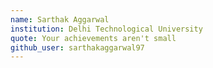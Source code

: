 ```yaml
---
name: Sarthak Aggarwal
institution: Delhi Technological University
quote: Your achievements aren't small
github_user: sarthakaggarwal97
---
```

